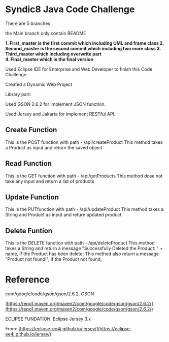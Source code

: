 ﻿# Syndic8 Java Code Challenge

There are 5 branches

the Main branch only contain README

 **1. First_master is the first commit which including UML and frame class
 2. Second_master is the second commit which including two more class
 3. Third_master which including overwrite part  
 4. Final_master which is the final version**
    
Used Eclipse IDE for Enterprise and Web Developer to finish this Code Challenge.

Created a Dynamic Web Project

Library part:

Used GSON 2.6.2 for implement JSON function.

Used Jersey and Jakarta for implement RESTful API.


## Create Function
This is the POST function with path - /api/createProduct
This method takes a Product as input and return the saved object

## Read Function

This is the GET function with path - /api/getProducts
This method dose not take any input and return a list of products

## Update Function

This is the PUTfunction with path - /api/updateProduct
This method takes a String and Product as input and return updated product


## Delete Funtion

This is the DELETE function with path - /api/deleteProduct
This method takes a String and return a message "Successfully Deleted the Product: " + name, if the Product has been delete;
This method also return a message "Product not found!", if the Product not found;

# Reference

com/google/code/gson/gson/2.6.2. GSON

[https://repo1.maven.org/maven2/com/google/code/gson/gson/2.6.2/](https://repo1.maven.org/maven2/com/google/code/gson/gson/2.6.2/)

ECLIPSE FUNDATION. Eclipse Jersey 3.x

From: [https://eclipse-ee4j.github.io/jersey/](https://eclipse-ee4j.github.io/jersey/)


